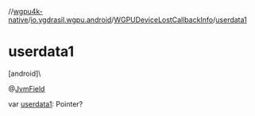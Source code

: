 //[wgpu4k-native](../../../index.md)/[io.ygdrasil.wgpu.android](../index.md)/[WGPUDeviceLostCallbackInfo](index.md)/[userdata1](userdata1.md)

# userdata1

[android]\

@[JvmField](https://kotlinlang.org/api/core/kotlin-stdlib/kotlin.jvm/-jvm-field/index.html)

var [userdata1](userdata1.md): Pointer?